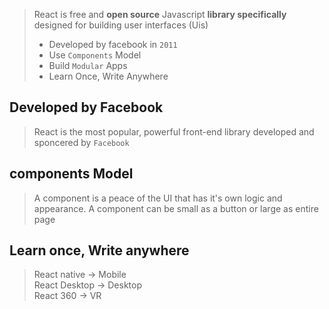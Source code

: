 >React is free and <b>open source</b> Javascript <b>library specifically</b> designed for building user interfaces (Uis)       
>- Developed by facebook in `2011`
>- Use `Components` Model
>- Build `Modular` Apps
>- Learn Once, Write Anywhere

Developed by Facebook
---
>React is the most popular, powerful front-end library developed and sponcered by `Facebook`

components Model
---
>A component is a peace of the UI that has it's own logic and appearance. A component can be small as a button or large as entire page

Learn once, Write anywhere
---
>React native -> Mobile<br>
>React Desktop -> Desktop<br>
>React 360 -> VR

